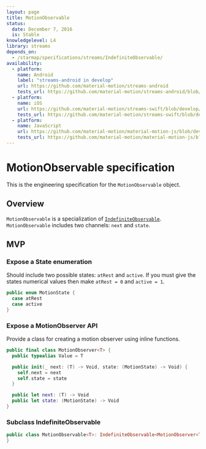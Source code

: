 ```yaml
---
layout: page
title: MotionObservable
status:
  date: December 7, 2016
  is: Stable
knowledgelevel: L4
library: streams
depends_on:
  - /starmap/specifications/streams/IndefiniteObservable/
availability:
  - platform:
    name: Android
    label: "streams-android in develop"
    url: https://github.com/material-motion/streams-android
    tests_url: https://github.com/material-motion/streams-android/blob/develop/library/src/test/java/com/google/android/material/motion/streams/MotionObservableTests.java
  - platform:
    name: iOS
    url: https://github.com/material-motion/streams-swift/blob/develop/src/MotionObservable.swift
    tests_url: https://github.com/material-motion/streams-swift/blob/develop/tests/unit/MotionObservableTests.swift
  - platform:
    name: JavaScript
    url: https://github.com/material-motion/material-motion-js/blob/develop/packages/streams/src/MotionObservable.ts
    tests_url: https://github.com/material-motion/material-motion-js/blob/develop/packages/streams/src/__tests__/MotionObservable.test.ts
---
```


# MotionObservable specification

This is the engineering specification for the `MotionObservable` object.

## Overview

`MotionObservable` is a specialization of [`IndefiniteObservable`](IndefiniteObservable).
`MotionObservable` includes two channels: `next` and `state`.

## MVP

### Expose a State enumeration

Should include two possible states: `atRest` and `active`. If you must give the states numerical
values then make `atRest = 0` and `active = 1`.

```swift
public enum MotionState {
  case atRest
  case active
}
```

### Expose a MotionObserver API

Provide a class for creating a motion observer using inline functions.

```swift
public final class MotionObserver<T> {
  public typealias Value = T

  public init(_ next: (T) -> Void, state: (MotionState) -> Void) {
    self.next = next
    self.state = state
  }

  public let next: (T) -> Void
  public let state: (MotionState) -> Void
}
```

### Subclass IndefiniteObservable

```swift
public class MotionObservable<T>: IndefiniteObservable<MotionObserver<T>> {
}
```
